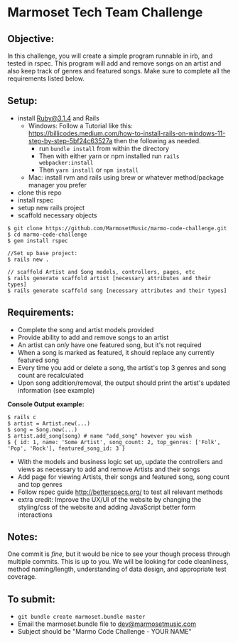 # Marmoset Tech Team Challenge

## Objective:

In this challenge, you will create a simple program runnable in irb, and tested in rspec. This program will add and remove songs on an artist and also keep track of genres and featured songs. Make sure to complete all the requirements listed below.

## Setup:

* install Ruby@3.1.4 and Rails
    * Windows: Follow a Tutorial like this: https://billicodes.medium.com/how-to-install-rails-on-windows-11-step-by-step-5bf24c63527a then the following as needed.
        * run `bundle install` from within the directory
        * Then with either yarn or npm installed run `rails webpacker:install`
        * Then `yarn install` or `npm install`
    * Mac: install rvm and rails using brew or whatever method/package manager you prefer
* clone this repo
* install rspec
* setup new rails project
* scaffold necessary objects

```
$ git clone https://github.com/MarmosetMusic/marmo-code-challenge.git
$ cd marmo-code-challenge
$ gem install rspec

//Set up base project:
$ rails new .

// scaffold Artist and Song models, controllers, pages, etc
$ rails generate scaffold artist [necessary attributes and their types] 
$ rails generate scaffold song [necessary attributes and their types] 
```

## Requirements:

* Complete the song and artist models provided
* Provide ability to add and remove songs to an artist
* An artist can *only* have one featured song, but it's not required
* When a song is marked as featured, it should replace any currently featured song
* Every time you add or delete a song, the artist's top 3 genres and song count are recalculated
* Upon song addition/removal, the output should print the artist's updated information (see example)

**Console Output example:**

```
$ rails c
$ artist = Artist.new(...)
$ song = Song.new(...)
$ artist.add_song(song) # name "add_song" however you wish
$ { id: 1, name: 'Some Artist', song_count: 2, top_genres: ['Folk', 'Pop', 'Rock'], featured_song_id: 3 }
```

* With the models and business logic set up, update the controllers and views as necessary to add and remove Artists and their songs
* Add page for viewing Artists, their songs and featured song, song count and top genres
* Follow rspec guide http://betterspecs.org/ to test all relevant methods
* extra credit: Improve the UX/UI of the website by changing the styling/css of the website and adding JavaScript better form interactions

## Notes:

One commit is _fine_, but it would be nice to see your though process through multiple commits. This is up to you.
We will be looking for code cleanliness, method naming/length, understanding of data design, and appropriate test coverage.

## To submit:

* `git bundle create marmoset.bundle master`
* Email the marmoset.bundle file to dev@marmosetmusic.com
* Subject should be "Marmo Code Challenge - YOUR NAME"
